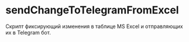 # sendChangeToTelegramFromExcel
Скрипт фиксирующий изменения в таблице MS Excel и отправляющих их в Telegram бот.
